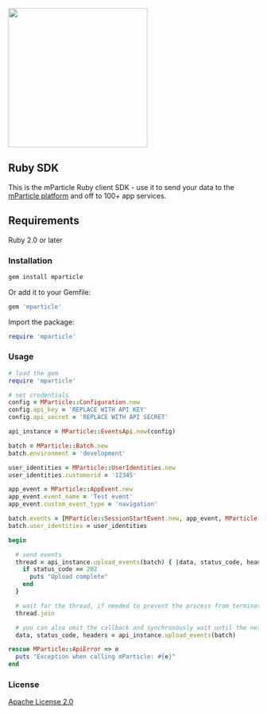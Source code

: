 <img src="http://static.mparticle.com/sdk/logo.svg" width="280">

## Ruby SDK

This is the mParticle Ruby client SDK - use it to send your data to the [mParticle platform](https://www.mparticle.com/) and off to 100+ app services.

## Requirements

Ruby 2.0 or later

### Installation

```sh
gem install mparticle
```

Or add it to your Gemfile:

```ruby
gem 'mparticle'
```

Import the package:

```ruby
require 'mparticle'
```

### Usage

```ruby
# load the gem
require 'mparticle'

# set credentials
config = MParticle::Configuration.new
config.api_key = 'REPLACE WITH API KEY'
config.api_secret = 'REPLACE WITH API SECRET'

api_instance = MParticle::EventsApi.new(config)

batch = MParticle::Batch.new
batch.environment = 'development'

user_identities = MParticle::UserIdentities.new
user_identities.customerid = '12345'

app_event = MParticle::AppEvent.new
app_event.event_name = 'Test event'
app_event.custom_event_type = 'navigation'

batch.events = [MParticle::SessionStartEvent.new, app_event, MParticle::SessionEndEvent.new]
batch.user_identities = user_identities

begin

  # send events
  thread = api_instance.upload_events(batch) { |data, status_code, headers|
    if status_code == 202
      puts "Upload complete"
    end
  }

  # wait for the thread, if needed to prevent the process from terminating
  thread.join

  # you can also omit the callback and synchronously wait until the network request completes.
  data, status_code, headers = api_instance.upload_events(batch)

rescue MParticle::ApiError => e
  puts "Exception when calling mParticle: #{e}"
end
```

### License

[Apache License 2.0](http://www.apache.org/licenses/LICENSE-2.0)
